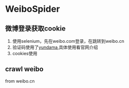 # WeiboSpider
## 微博登录获取cookie
1. 使用selenium，先在weibo.com登录，在跳转到weibo.cn
2. 验证码使用了[yundama](www.yundama.com),具体使用看官网介绍
3. cookies使用
## crawl weibo
from weibo.cn
